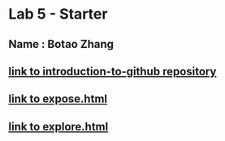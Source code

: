 # Lab 5 - Starter

## Name : Botao Zhang

## [link to introduction-to-github repository](https://github.com/BZhang-ucsd/introduction-to-github)

## [link to expose.html](https://bzhang-ucsd.github.io/Lab5_Starter/expose.html)

## [link to explore.html](https://bzhang-ucsd.github.io/Lab5_Starter/explore.html)
